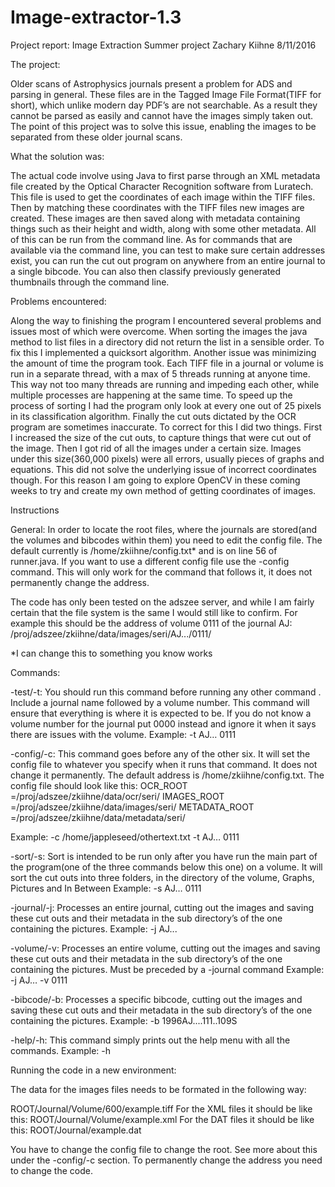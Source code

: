 # Image-extractor-1.3
Project report: Image Extraction Summer project
Zachary Kiihne
8/11/2016

The project: 

Older scans of Astrophysics journals present a problem for ADS and parsing in general. These files are in the Tagged Image File Format(TIFF for short), which unlike modern day PDF’s are not searchable. As a result they cannot be parsed as easily and cannot have the images simply taken out. The point of this project was to solve this issue, enabling the images to be separated from these older journal scans.

What the solution was:

The actual code involve using Java to first parse through an XML metadata file created by the Optical Character Recognition software from Luratech. This file is used to get the coordinates of each image within the TIFF files. Then by matching these coordinates with the TIFF files new images are created. These images are then saved along with metadata containing things such as their height and width, along with some other metadata. All of this can be run from the command line. As for commands that are available via the command line, you can test to make sure certain addresses exist, you can run the cut out program on anywhere from an entire journal to a single bibcode. You can also then classify previously generated thumbnails through the command line. 

Problems encountered:

Along the way to finishing the program I encountered several problems and issues most of which were overcome. When sorting the images the java method to list files in a directory did not return the list in a sensible order. To fix this I implemented a quicksort algorithm. Another issue was minimizing the amount of time the program took. Each TIFF file in a journal or volume is run in a separate thread, with a max of 5 threads running at anyone time. This way not too many threads are running and impeding each other, while multiple processes are happening at the same time. To speed up the process of sorting I had the program only look at every one out of 25 pixels in its classification algorithm. Finally the cut outs dictated by the OCR program are sometimes inaccurate. To correct for this I did two things. First I increased the size of the cut outs, to capture things that were cut out of the image. Then I got rid of all the images under a certain size. Images under this size(360,000 pixels) were all errors, usually pieces of graphs and equations. This did not solve the underlying issue of incorrect coordinates though. For this reason I am going to explore OpenCV in these coming weeks to try and create my own method of getting coordinates of images. 




Instructions

General: 
In order to locate the root files, where the journals are stored(and the volumes and bibcodes within them) you need to edit the config file. The default currently is /home/zkiihne/config.txt* and is on line 56 of runner.java. If you want to use a different config file use the -config command. This will only work for the command that follows it, it does not permanently change the address. 

The code has only been tested on the adszee server, and while I am fairly certain that the file system is the same I would still like to confirm. For example this should be the address of volume 0111 of the journal AJ:
/proj/adszee/zkiihne/data/images/seri/AJ.../0111/

*I can change this to something you know works

Commands:

-test/-t:
You should run this command before running any other command . Include a journal name followed by a volume number. This command will ensure that everything is where it is expected to be. If you do not know a volume number for the journal put 0000 instead and ignore it when it says there are issues with the volume.
Example: -t AJ… 0111

-config/-c:
This command goes before any of the other six. It will set the config file to whatever you specify when it runs that command. It does not change it permanently. The default address is /home/zkiihne/config.txt. The config file should look like this:
OCR_ROOT =/proj/adszee/zkiihne/data/ocr/seri/
IMAGES_ROOT =/proj/adszee/zkiihne/data/images/seri/
METADATA_ROOT =/proj/adszee/zkiihne/data/metadata/seri/

Example: -c /home/jappleseed/othertext.txt -t AJ… 0111

-sort/-s:
Sort is intended to be run only after you have run the main part of the program(one of the three commands below this one) on a volume. It will sort the cut outs into three folders, in the directory of the volume, Graphs, Pictures and In Between
Example: -s AJ… 0111

-journal/-j:
Processes an entire journal, cutting out the images and saving these cut outs and their metadata in the sub directory’s of the one containing the pictures.
Example: -j AJ...

-volume/-v:
Processes an entire volume, cutting out the images and saving these cut outs and their metadata in the sub directory’s of the one containing the pictures. Must be preceded by a -journal command
Example: -j AJ… -v 0111

-bibcode/-b:
Processes a specific bibcode, cutting out the images and saving these cut outs and their metadata in the sub directory’s of the one containing the pictures.
Example: -b 1996AJ....111..109S

-help/-h:
This command simply prints out the help menu with all the commands.
Example: -h

Running the code in a new environment:

The data for the images files needs to be formated in the following way:

ROOT/Journal/Volume/600/example.tiff
For the XML files it should be like this:
ROOT/Journal/Volume/example.xml
For the DAT files it should be like this:
ROOT/Journal/example.dat

You have to change the config file to change the root. See more about this under the -config/-c section. To permanently change the address you need to change the code.

